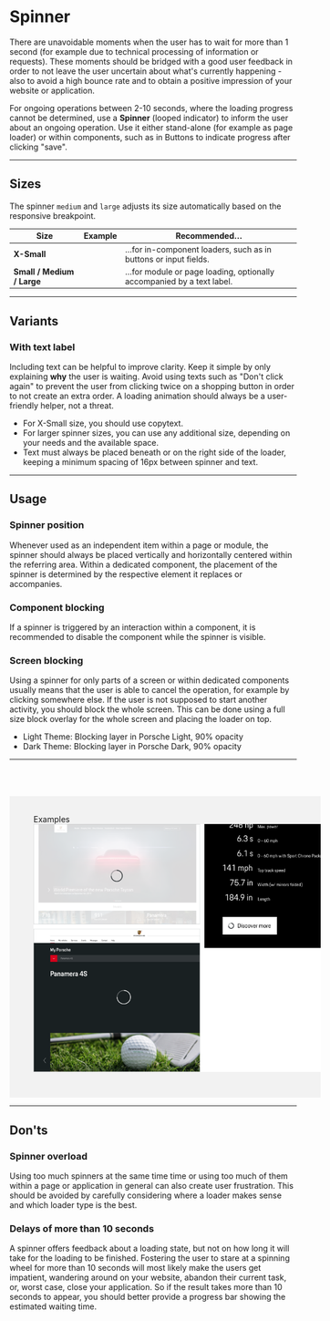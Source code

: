 # Spinner

There are unavoidable moments when the user has to wait for more than 1 second (for example due to technical processing of information or requests). These  moments should be bridged with a good user feedback in order to not leave the user uncertain about what's currently happening - also to avoid a high bounce rate and to obtain a positive impression of your website or application.

For ongoing operations between 2-10 seconds, where the loading progress cannot be determined, use a **Spinner** (looped indicator) to inform the user about an ongoing operation. Use it either stand-alone (for example as page loader) or within components, such as in Buttons to indicate progress after clicking "save".

---

## Sizes

The spinner `medium` and `large` adjusts its size automatically based on the responsive breakpoint.


| Size                      | Example                            | Recommended…                  |
|---------------------------|-------------------------|-------------------------------------------------|
| **X-Small**           |   <p-spinner size="x-small"></p-spinner>    | …for in-component loaders, such as in buttons or input fields. |
| **Small / Medium / Large**     |   <p-spinner size="small"></p-spinner><p-spinner size="medium"></p-spinner><p-spinner size="large"></p-spinner>  | …for module or page loading, optionally accompanied by a text label.     |

---

## Variants

### With text label

Including text can be helpful to improve clarity. Keep it simple by only explaining
**why** the user is waiting. Avoid using texts such as "Don't click again" to prevent
the user from clicking twice on a shopping button in order to not create an extra order.
A loading animation should always be a user-friendly helper, not a threat.

* For X-Small size, you should use copytext.
* For larger spinner sizes, you can use any additional size, depending on your needs and the available space.
* Text must always be placed beneath or on the right side of the loader, keeping a minimum spacing of 16px between spinner and text.

---

## Usage

### Spinner position
Whenever used as an independent item within a page or module, the spinner should always be placed vertically and horizontally centered within the referring area. Within a dedicated component, the placement of the spinner is determined by the respective element it replaces or accompanies.

### Component blocking
If a spinner is triggered by an interaction within a component, it is recommended to disable the component while the spinner is visible.

### Screen blocking
Using a spinner for only parts of a screen or within dedicated components usually means that the user is able to cancel the operation, for example by clicking somewhere else. If the user is not supposed to start another activity, you should block the whole screen. This can be done using a full size block overlay for the whole screen and placing the loader on top.

* Light Theme: Blocking layer in Porsche Light, 90% opacity
* Dark Theme: Blocking layer in Porsche Dark, 90% opacity

---

<div style="background:#F2F2F2; width:100%; margin-top: 64px; padding-top: 32px; padding-left: 42px; padding-bottom: 42px;">
    <p-headline variant="headline-3" tag="h3" style="margin-bottom: 24px;">Examples</p-headline>
    <img src="./assets/spinner-blocking.png" alt=""/>
</div>

---

## Don'ts

### Spinner overload
Using too much spinners at the same time time or using too much of them within a page or application in general can also create user frustration. This should be avoided by carefully considering where a loader makes sense and which loader type is the best.

### Delays of more than 10 seconds
A spinner offers feedback about a loading state, but not on how long it will take for the loading to be finished. Fostering the user to stare at a spinning wheel for more than 10 seconds will most likely make the users get impatient, wandering around on your website, abandon their current task, or, worst case, close your application. So if the result takes more than 10 seconds to appear, you should better provide a progress bar showing the estimated waiting time.
